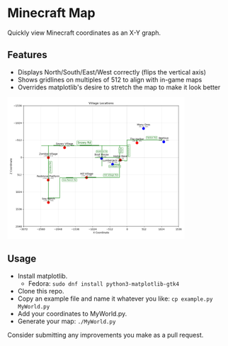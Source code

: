 # Minecraft Map

Quickly view Minecraft coordinates as an X-Y graph.

## Features

- Displays North/South/East/West correctly (flips the vertical axis)
- Shows gridlines on multiples of 512 to align with in-game maps
- Overrides matplotlib's desire to stretch the map to make it look better

<img src="minecraft-map.png" alt="Example Map" width="400">

## Usage

- Install matplotlib.
  - Fedora: `sudo dnf install python3-matplotlib-gtk4`
- Clone this repo.
- Copy an example file and name it whatever you like: `cp example.py MyWorld.py`
- Add your coordinates to MyWorld.py.
- Generate your map: `./MyWorld.py`

Consider submitting any improvements you make as a pull request.
